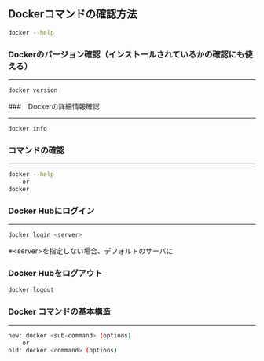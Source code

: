 ## Dockerコマンドの確認方法
```bash
docker --help
```

### Dockerのバージョン確認（インストールされているかの確認にも使える）
<hr>

```bash
docker version
```

###　Dockerの詳細情報確認
<hr>

```bash
docker info
```

### コマンドの確認
<hr>

```bash
docker --help 
    or 
docker
```

### Docker Hubにログイン
<hr>

```bash
docker login <server>
```

※\<server\>を指定しない場合、デフォルトのサーバに

### Docker Hubをログアウト

```bash
docker logout 
```

### Docker コマンドの基本構造
<hr>

```bash
new: docker <sub-command> (options) 
    or
old: docker <command> (options)
```